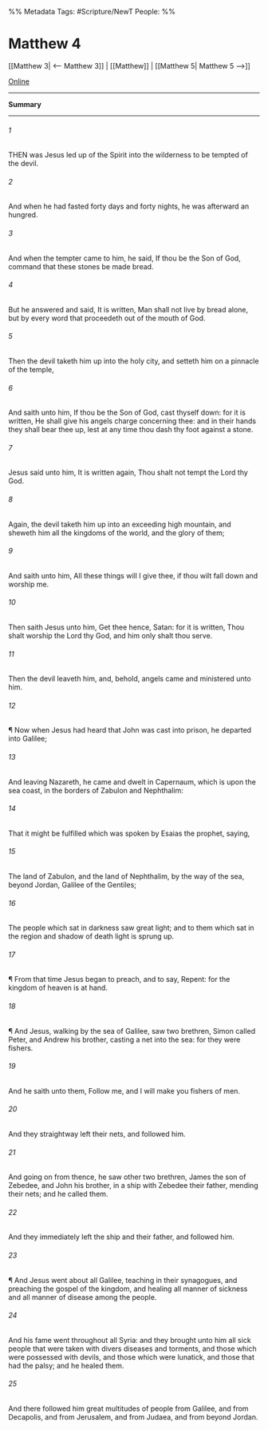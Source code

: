 %% Metadata
Tags: #Scripture/NewT
People: 
%%
# Matthew 4
[[Matthew 3| <-- Matthew 3]] | [[Matthew]] | [[Matthew 5| Matthew 5 -->]]

[Online](https://churchofjesuschrist.org/study/scriptures/nt/matt/4?lang=eng)

---
__Summary__



---
###### 1
THEN was Jesus led up of the Spirit into the wilderness to be tempted of the devil.
###### 2
And when he had fasted forty days and forty nights, he was afterward an hungred.
###### 3
And when the tempter came to him, he said, If thou be the Son of God, command that these stones be made bread.
###### 4
But he answered and said, It is written, Man shall not live by bread alone, but by every word that proceedeth out of the mouth of God.
###### 5
Then the devil taketh him up into the holy city, and setteth him on a pinnacle of the temple,
###### 6
And saith unto him, If thou be the Son of God, cast thyself down: for it is written, He shall give his angels charge concerning thee: and in their hands they shall bear thee up, lest at any time thou dash thy foot against a stone.
###### 7
Jesus said unto him, It is written again, Thou shalt not tempt the Lord thy God.
###### 8
Again, the devil taketh him up into an exceeding high mountain, and sheweth him all the kingdoms of the world, and the glory of them;
###### 9
And saith unto him, All these things will I give thee, if thou wilt fall down and worship me.
###### 10
Then saith Jesus unto him, Get thee hence, Satan: for it is written, Thou shalt worship the Lord thy God, and him only shalt thou serve.
###### 11
Then the devil leaveth him, and, behold, angels came and ministered unto him.
###### 12
¶ Now when Jesus had heard that John was cast into prison, he departed into Galilee;
###### 13
And leaving Nazareth, he came and dwelt in Capernaum, which is upon the sea coast, in the borders of Zabulon and Nephthalim:
###### 14
That it might be fulfilled which was spoken by Esaias the prophet, saying,
###### 15
The land of Zabulon, and the land of Nephthalim, by the way of the sea, beyond Jordan, Galilee of the Gentiles;
###### 16
The people which sat in darkness saw great light; and to them which sat in the region and shadow of death light is sprung up.
###### 17
¶ From that time Jesus began to preach, and to say, Repent: for the kingdom of heaven is at hand.
###### 18
¶ And Jesus, walking by the sea of Galilee, saw two brethren, Simon called Peter, and Andrew his brother, casting a net into the sea: for they were fishers.
###### 19
And he saith unto them, Follow me, and I will make you fishers of men.
###### 20
And they straightway left their nets, and followed him.
###### 21
And going on from thence, he saw other two brethren, James the son of Zebedee, and John his brother, in a ship with Zebedee their father, mending their nets; and he called them.
###### 22
And they immediately left the ship and their father, and followed him.
###### 23
¶ And Jesus went about all Galilee, teaching in their synagogues, and preaching the gospel of the kingdom, and healing all manner of sickness and all manner of disease among the people.
###### 24
And his fame went throughout all Syria: and they brought unto him all sick people that were taken with divers diseases and torments, and those which were possessed with devils, and those which were lunatick, and those that had the palsy; and he healed them.
###### 25
And there followed him great multitudes of people from Galilee, and from Decapolis, and from Jerusalem, and from Judaea, and from beyond Jordan.



